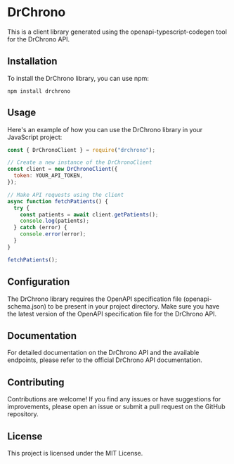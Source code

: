 # DrChrono

This is a client library generated using the openapi-typescript-codegen tool for the DrChrono API.

## Installation

To install the DrChrono library, you can use npm:

```shell
npm install drchrono
```

## Usage

Here's an example of how you can use the DrChrono library in your JavaScript project:

```javascript
const { DrChronoClient } = require("drchrono");

// Create a new instance of the DrChronoClient
const client = new DrChronoClient({
  token: YOUR_API_TOKEN,
});

// Make API requests using the client
async function fetchPatients() {
  try {
    const patients = await client.getPatients();
    console.log(patients);
  } catch (error) {
    console.error(error);
  }
}

fetchPatients();
```

## Configuration

The DrChrono library requires the OpenAPI specification file (openapi-schema.json) to be present in your project directory. Make sure you have the latest version of the OpenAPI specification file for the DrChrono API.

## Documentation

For detailed documentation on the DrChrono API and the available endpoints, please refer to the official DrChrono API documentation.

## Contributing

Contributions are welcome! If you find any issues or have suggestions for improvements, please open an issue or submit a pull request on the GitHub repository.

## License

This project is licensed under the MIT License.
